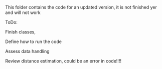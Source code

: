 This folder contains the code for an updated version, it is not finished yer and will not work

ToDo:
  
  Finish classes,
  
  Define how to run the code
  
  Assess data handling
  
  Review distance estimation, could be an error in code!!!!
  
